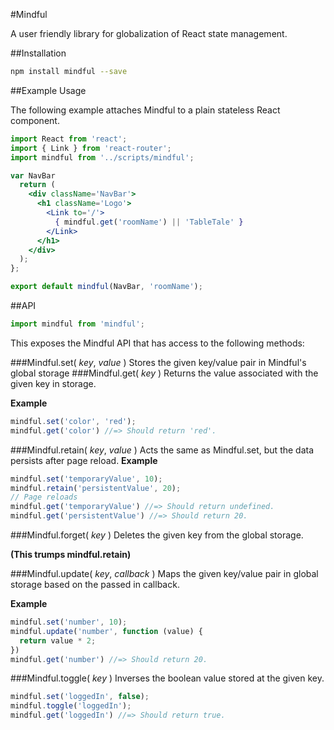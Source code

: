 #Mindful

A user friendly library for globalization of React state management.

##Installation

```bash
npm install mindful --save
```

##Example Usage

The following example attaches Mindful to a plain stateless React component.
```jsx
import React from 'react';
import { Link } from 'react-router';
import mindful from '../scripts/mindful';

var NavBar 
  return (
    <div className='NavBar'>
      <h1 className='Logo'>
        <Link to='/'>
          { mindful.get('roomName') || 'TableTale' }
        </Link>
      </h1>
    </div>
  );
};

export default mindful(NavBar, 'roomName');

```

##API

```js
import mindful from 'mindful';
```
This exposes the Mindful API that has access to the following methods:


###Mindful.set( *key*, *value* ) 
Stores the given key/value pair in Mindful's global storage
###Mindful.get( *key* ) 
Returns the value associated with the given key in storage.

**Example**
```js
mindful.set('color', 'red');
mindful.get('color') //=> Should return 'red'.
```


###Mindful.retain( *key*, *value* )
Acts the same as Mindful.set, but the data persists after page reload.
**Example**
```js
mindful.set('temporaryValue', 10);
mindful.retain('persistentValue', 20);
// Page reloads
mindful.get('temporaryValue') //=> Should return undefined.
mindful.get('persistentValue') //=> Should return 20.
```


###Mindful.forget( *key* )
Deletes the given key from the global storage.

**(This trumps mindful.retain)**


###Mindful.update( *key*, *callback* )
Maps the given key/value pair in global storage based on the passed in callback.

**Example**
```js
mindful.set('number', 10);
mindful.update('number', function (value) {
  return value * 2;
})
mindful.get('number') //=> Should return 20.
```


###Mindful.toggle( *key* )
Inverses the boolean value stored at the given key.
```js
mindful.set('loggedIn', false);
mindful.toggle('loggedIn');
mindful.get('loggedIn') //=> Should return true.
```

